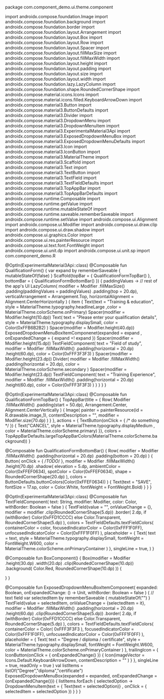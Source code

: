 package com.component_demo.ui.theme.component

import androidx.compose.foundation.Image
import androidx.compose.foundation.background
import androidx.compose.foundation.border
import androidx.compose.foundation.layout.Arrangement
import androidx.compose.foundation.layout.Box
import androidx.compose.foundation.layout.Row
import androidx.compose.foundation.layout.Spacer
import androidx.compose.foundation.layout.fillMaxSize
import androidx.compose.foundation.layout.fillMaxWidth
import androidx.compose.foundation.layout.height
import androidx.compose.foundation.layout.padding
import androidx.compose.foundation.layout.size
import androidx.compose.foundation.layout.width
import androidx.compose.foundation.lazy.LazyColumn
import androidx.compose.foundation.shape.RoundedCornerShape
import androidx.compose.material.icons.Icons
import androidx.compose.material.icons.filled.KeyboardArrowDown
import androidx.compose.material3.Button
import androidx.compose.material3.ButtonDefaults
import androidx.compose.material3.Divider
import androidx.compose.material3.DropdownMenu
import androidx.compose.material3.DropdownMenuItem
import androidx.compose.material3.ExperimentalMaterial3Api
import androidx.compose.material3.ExposedDropdownMenuBox
import androidx.compose.material3.ExposedDropdownMenuDefaults
import androidx.compose.material3.Icon
import androidx.compose.material3.IconButton
import androidx.compose.material3.MaterialTheme
import androidx.compose.material3.Scaffold
import androidx.compose.material3.Text
import androidx.compose.material3.TextButton
import androidx.compose.material3.TextField
import androidx.compose.material3.TextFieldDefaults
import androidx.compose.material3.TopAppBar
import androidx.compose.material3.TopAppBarDefaults
import androidx.compose.runtime.Composable
import androidx.compose.runtime.getValue
import androidx.compose.runtime.mutableStateOf
import androidx.compose.runtime.saveable.rememberSaveable
import androidx.compose.runtime.setValue
import androidx.compose.ui.Alignment
import androidx.compose.ui.Modifier
import androidx.compose.ui.draw.clip
import androidx.compose.ui.draw.shadow
import androidx.compose.ui.graphics.Color
import androidx.compose.ui.res.painterResource
import androidx.compose.ui.text.font.FontWeight
import androidx.compose.ui.unit.dp
import androidx.compose.ui.unit.sp
import com.component_demo.R

@OptIn(ExperimentalMaterial3Api::class)
@Composable
fun QualificationForm() {
    var expand by rememberSaveable {
        mutableStateOf(false)
    }
    Scaffold(topBar = {
        QualificationFormTopBar()
    }, bottomBar = {
        QualificationFormBottomBar()
    }) { paddingValues ->
        // rest of the app's UI
        LazyColumn(
            modifier = Modifier
                .fillMaxSize()
                .padding(paddingValues = paddingValues)
                .padding(top = 20.dp),
            verticalArrangement = Arrangement.Top,
            horizontalAlignment = Alignment.CenterHorizontally
        ) {
            item {
                Text(text = "Training & education", style = MaterialTheme.typography.headlineLarge  ,color = MaterialTheme.colorScheme.onPrimary)
                Spacer(modifier = Modifier.height(10.dp))
                Text(
                    text = "Please enter your qualification details",
                     style = MaterialTheme.typography.displaySmall,
                    color = Color(0xFFB6B2B2)
                )
                Spacer(modifier = Modifier.height(40.dp))
                ExposedDropdownMenuBoxItemComponenet(expanded = expand , onExpandedChange = { expand =! expand })
                Spacer(modifier = Modifier.height(15.dp))
                TextFieldComponent(
                    text = "Field of study",
                    modifier = Modifier
                        .fillMaxWidth()
                        .padding(horizontal = 20.dp)
                        .height(60.dp),
                    color = Color(0xFFF3F3F3)
                )
                Spacer(modifier = Modifier.height(23.dp))
                Divider(
                    modifier = Modifier
                        .fillMaxWidth()
                        .padding(horizontal = 20.dp),
                    color = MaterialTheme.colorScheme.secondary
                )
                Spacer(modifier = Modifier.height(23.dp))
                TextFieldComponent(
                    text = "Training Experience",
                    modifier = Modifier
                        .fillMaxWidth()
                        .padding(horizontal = 20.dp)
                        .height(60.dp),
                    color = Color(0xFFF3F3F3)
                )
            }
        }
    }
}

@OptIn(ExperimentalMaterial3Api::class)
@Composable
fun QualificationFormTopBar() {
    TopAppBar(title = {
        Row(
            Modifier
                .fillMaxWidth()
                .padding(start = 50.dp),
            Arrangement.Center,
            Alignment.CenterVertically
        ) {
            Image(
                painter = painterResource(id = R.drawable.image_1),
                contentDescription = "",
                modifier = Modifier.size(70.dp)
            )
        }
    }, actions = {
        TextButton(onClick = { /* do something */ }) {
            Text("CANCEL", style = MaterialTheme.typography.displayMedium , color = MaterialTheme.colorScheme.primary)
        }}, colors = TopAppBarDefaults.largeTopAppBarColors(MaterialTheme.colorScheme.background))
}


@Composable
fun QualificationFormBottomBar() {
    Row(
        modifier = Modifier
            .fillMaxWidth()
            .padding(horizontal = 20.dp)
            .padding(bottom = 20.dp)
    ) {
        Button(
            onClick = { /*TODO*/ },
            modifier = Modifier
                .fillMaxWidth()
                .height(70.dp)
                .shadow(
                    elevation = 5.dp,
                    ambientColor = Color(0xFFEF0634),
                    spotColor = Color(0xFFEF0634),
                    shape = RoundedCornerShape(20.dp)
                ),
            colors = ButtonDefaults.buttonColors(Color(0xFFEF0634))
        ) {
            Text(text = "SAVE", fontSize = 17.sp, color = Color.White, fontWeight = FontWeight.Bold)
        }
    }
}


@OptIn(ExperimentalMaterial3Api::class)
@Composable
fun TextFieldComponent(
    text: String, modifier: Modifier, color: Color, withBorder: Boolean = false
) {
    TextField(value = "",
        onValueChange = {},
        modifier = modifier
            .clip(RoundedCornerShape(5.dp))
            .border(
                2.dp,
                if (withBorder) Color(0xFFD1CCCC) else Color.Transparent,
                RoundedCornerShape(5.dp)
            ),
        colors = TextFieldDefaults.textFieldColors(
            containerColor = color,
            focusedIndicatorColor = Color(0xFFF1F0FF),
            unfocusedIndicatorColor = Color(0xFFF1F0FF)
        ),
        placeholder = {
            Text(
                text = text, style = MaterialTheme.typography.displaySmall, fontWeight = FontWeight.W600,
                color = MaterialTheme.colorScheme.onPrimaryContainer
            )
        },
        singleLine = true,
        )
}

@Composable
fun BoxComponent() {
 Box(modifier = Modifier
     .height(30.dp)
     .width(20.dp)
     .clip(RoundedCornerShape(10.dp))
     .background(
         Color.Red,
         RoundedCornerShape(10.dp)
     )) {

 }
}

@Composable
fun ExposedDropdownMenuBoxItemComponeet(
    expanded: Boolean,
    onExpandedChange: () -> Unit,
    withBorder: Boolean = false
) {
    // text field
    var selectedItem by rememberSaveable {
        mutableStateOf("")
    }
    TextField(value = selectedItem,
        onValueChange = {selectedItem = it},
        modifier = Modifier
            .fillMaxWidth()
            .padding(horizontal = 20.dp)
            .height(60.dp)
            .clip(RoundedCornerShape(5.dp))
            .border(
                2.dp,
                if (withBorder) Color(0xFFD1CCCC) else Color.Transparent,
                RoundedCornerShape(5.dp)
            ),
        colors = TextFieldDefaults.textFieldColors(
            containerColor = Color(
                0xFFF3F3F3
            ),
            focusedIndicatorColor = Color(0xFFF1F0FF),
            unfocusedIndicatorColor = Color(0xFFF1F0FF)
        ),
        placeholder = {
            Text(
                text = "Degree / diploma / certificate", style = MaterialTheme.typography.displaySmall, fontWeight = FontWeight.W600,
                color = MaterialTheme.colorScheme.onPrimaryContainer
            )
        },
        trailingIcon = {
           IconButton(onClick = { onExpandedChange() }) {
               Icon(imageVector = Icons.Default.KeyboardArrowDown, contentDescription = "" )
           }
        },
        singleLine = true,
        readOnly = true
    )
    val listItems = listOf<String>("Degree","diploma","certificate")
    ExposedDropdownMenuBox(expanded = expanded, onExpandedChange = {onExpandedChange()}) {
        listItems.forEach { selectedOption ->
            DropdownMenuItem(text =  { Text(text = selectedOption)} , onClick = { selectedItem = selectedOption })
        }
    }
}
